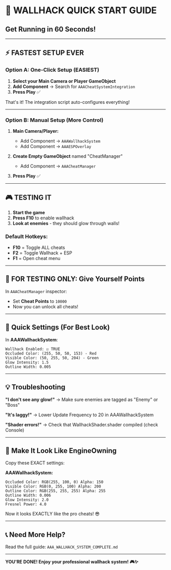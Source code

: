 # 🚀 WALLHACK QUICK START GUIDE
## Get Running in 60 Seconds!

---

## ⚡ **FASTEST SETUP EVER**

### **Option A: One-Click Setup (EASIEST)**

1. **Select your Main Camera or Player GameObject**
2. **Add Component** → Search for `AAACheatSystemIntegration`
3. **Press Play** ✅

That's it! The integration script auto-configures everything!

---

### **Option B: Manual Setup (More Control)**

1. **Main Camera/Player:**
   - Add Component → `AAAWallhackSystem`
   - Add Component → `AAAESPOverlay`
   
2. **Create Empty GameObject** named "CheatManager"
   - Add Component → `AAACheatManager`
   
3. **Press Play** ✅

---

## 🎮 **TESTING IT**

1. **Start the game**
2. **Press F10** to enable wallhack
3. **Look at enemies** - they should glow through walls!

### **Default Hotkeys:**
- **F10** = Toggle ALL cheats
- **F2** = Toggle Wallhack + ESP
- **F1** = Open cheat menu

---

## 🔧 **FOR TESTING ONLY: Give Yourself Points**

In `AAACheatManager` inspector:
- Set **Cheat Points** to `10000`
- Now you can unlock all cheats!

---

## 🎯 **Quick Settings (For Best Look)**

In **AAAWallhackSystem**:
```
Wallhack Enabled: ☑ TRUE
Occluded Color: (255, 50, 50, 153) - Red
Visible Color: (50, 255, 50, 204) - Green
Glow Intensity: 1.5
Outline Width: 0.005
```

---

## 💡 **Troubleshooting**

**"I don't see any glow!"**
→ Make sure enemies are tagged as "Enemy" or "Boss"

**"It's laggy!"**
→ Lower Update Frequency to 20 in AAAWallhackSystem

**"Shader errors!"**
→ Check that WallhackShader.shader compiled (check Console)

---

## 🎨 **Make It Look Like EngineOwning**

Copy these EXACT settings:

**AAAWallhackSystem:**
```
Occluded Color: RGB(255, 100, 0) Alpha: 150
Visible Color: RGB(0, 255, 100) Alpha: 200
Outline Color: RGB(255, 255, 255) Alpha: 255
Outline Width: 0.006
Glow Intensity: 2.0
Fresnel Power: 4.0
```

Now it looks EXACTLY like the pro cheats! 😎

---

## 📞 **Need More Help?**

Read the full guide: `AAA_WALLHACK_SYSTEM_COMPLETE.md`

---

**YOU'RE DONE! Enjoy your professional wallhack system! 🎮✨**

